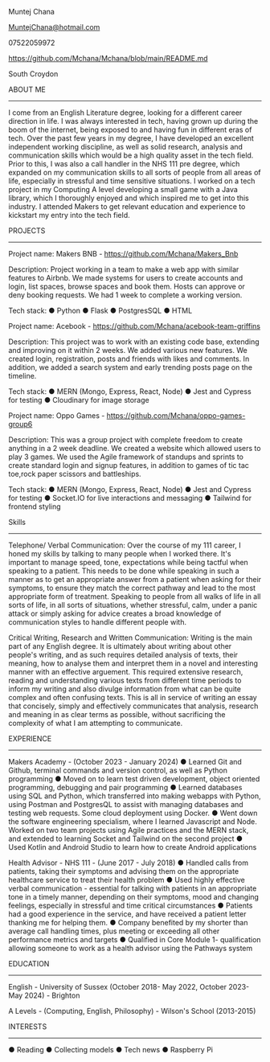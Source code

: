 

Muntej Chana

MuntejChana@hotmail.com

07522059972

https://github.com/Mchana/Mchana/blob/main/README.md

South Croydon

ABOUT ME
___________________________________________________________________________________
	
I come from an English Literature degree, looking for a different career direction in life. I was always interested in tech, having grown up during the boom of the internet, being exposed to and having fun in different eras of tech. Over the past few years in my degree, I have developed an excellent independent working discipline, as well as solid research, analysis and communication skills which would be a high quality asset in the tech field. Prior to this, I was also a call handler in the NHS 111 pre degree, which expanded on my communication skills to all sorts of people from all areas of life, especially in stressful and time sensitive situations. I worked on a tech project in my Computing A level developing a small game with a Java library, which I thoroughly enjoyed and which inspired me to get into this industry. I attended Makers to get relevant education and experience to kickstart my entry into the tech field.

PROJECTS
__________________________________________________________________________________
Project name:
Makers BNB - https://github.com/Mchana/Makers_Bnb

Description:
Project working in a team to make a web app with similar features to Airbnb. We made systems for users to create accounts and login, list spaces, browse spaces and book them. Hosts can approve or deny booking requests. We had 1 week to complete a working version.

Tech stack:
● Python
● Flask
● PostgresSQL
● HTML

Project name:
Acebook - https://github.com/Mchana/acebook-team-griffins

Description:
This project was to work with an existing code base, extending and improving on it within 2 weeks. We added various new features. We created login, registration, posts and friends with likes and comments. In addition, we added a search system and early trending posts page on the timeline.

Tech stack:
● MERN (Mongo, Express, React, Node)
● Jest and Cypress for testing
● Cloudinary for image storage

Project name:
Oppo Games - https://github.com/Mchana/oppo-games-group6

Description:
This was a group project with complete freedom to create anything in a 2 week deadline. We created a website which allowed users to play 3 games. We used the Agile framework of standups and sprints to create standard login and signup features, in addition to games of tic tac toe,rock paper scissors and battleships.

Tech stack:
● MERN (Mongo, Express, React, Node)
● Jest and Cypress for testing
● Socket.IO for live interactions and messaging
● Tailwind for frontend styling

Skills
__________________________________________________________________________________

Telephone/ Verbal Communication:
Over the course of my 111 career, I honed my skills by talking to many people when I worked there. It's important to manage speed, tone, expectations while being tactful when speaking to a patient. This needs to be done while speaking in such a manner as to get an appropriate answer from a patient when asking for their symptoms, to ensure they match the correct pathway and lead to the most appropriate form of treatment. Speaking to people from all walks of life in all sorts of life, in all sorts of situations, whether stressful, calm, under a panic attack or simply asking for advice creates a broad knowledge of communication styles to handle different people with. 

Critical Writing, Research and Written Communication:
Writing is the main part of any English degree. It is ultimately about writing about other people's writing, and as such requires detailed analysis of texts, their meaning, how to analyse them and interpret them in a novel and interesting manner with an effective arguement. This required extensive research, reading and understanding various texts from different time periods to inform my writing and also divulge information from what can be quite complex and often confusing texts. This is all in service of writing an essay that concisely, simply and effectively communicates that analysis, research and meaning in as clear terms as possible, without sacrificing the complexity of what I am attempting to communicate. 

EXPERIENCE
___________________________________________________________________________________
	
Makers Academy - (October 2023 - January 2024)
● Learned Git and Github, terminal commands and version control, as well as Python programming
● Moved on to learn test driven development, object oriented programming, debugging and pair programming
● Learned databases using SQL and Python, which transferred into making webapps with Python, using Postman and PostgresQL to assist with managing databases and testing web requests. Some cloud deployment using Docker.
● Went down the software engineering specialism, where I learned Javascript and Node. Worked on two team projects using Agile practices and the MERN stack, and extended to learning Socket and Tailwind on the second project
● Used Kotlin and Android Studio to learn how to create Android applications

Health Advisor - NHS 111 - (June 2017 - July 2018)
● Handled calls from patients, taking their symptoms and advising them on the appropriate healthcare service to treat their health problem
● Used highly effective verbal communication - essential for talking with patients in an appropriate tone in a timely manner, depending on their symptoms, mood and changing feelings, especially in stressful and time critical circumstances
● Patients had a good experience in the service, and have received a patient letter thanking me for helping them. 
● Company benefited by my shorter than average call handling times, plus meeting or exceeding all other performance metrics and targets
● Qualified in Core Module 1- qualification allowing someone to work as a health advisor using the Pathways system 

EDUCATION
__________________________________________________________________________________
English -  University of Sussex (October 2018- May 2022, October 2023-May 2024) - Brighton

A Levels - (Computing, English, Philosophy) - Wilson's School (2013-2015)

INTERESTS
__________________________________________________________________________________

● Reading
● Collecting models
● Tech news
● Raspberry Pi
